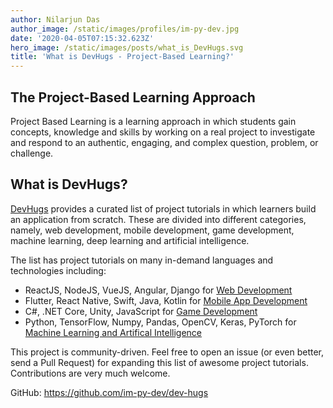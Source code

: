 ```yaml
---
author: Nilarjun Das
author_image: /static/images/profiles/im-py-dev.jpg
date: '2020-04-05T07:15:32.623Z'
hero_image: /static/images/posts/what_is_DevHugs.svg
title: 'What is DevHugs - Project-Based Learning?'
---
```


## The Project-Based Learning Approach
Project Based Learning is a learning approach in which students gain concepts, knowledge and skills by working on a real project to investigate and respond to an authentic, engaging, and complex question, problem, or challenge.

## What is DevHugs?
[DevHugs](https://DevHugs.net) provides a curated list of project tutorials in which learners build an application from scratch. These are divided into different categories, namely, web development, mobile development, game development, machine learning, deep learning and artificial intelligence.

The list has project tutorials on many in-demand languages and technologies including:
 

 - ReactJS, NodeJS, VueJS, Angular, Django for [Web Development](https://devhugs.net/learn/web-development)
 - Flutter, React Native, Swift, Java, Kotlin for [Mobile App Development](https://devhugs.net/learn/mobile-development)
 - C#, .NET Core, Unity, JavaScript for [Game Development](https://devhugs.net/learn/game-development)
 - Python, TensorFlow, Numpy, Pandas, OpenCV, Keras, PyTorch for [Machine Learning and Artifical Intelligence](https://devhugs.net/learn/machine-learning-and-ai)

This project is community-driven. Feel free to open an issue (or even better, send a Pull Request) for expanding this list of awesome project tutorials. Contributions are very much welcome.

GitHub: https://github.com/im-py-dev/dev-hugs




